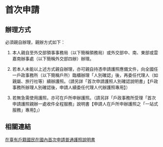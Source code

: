# 首次申請

## 辦理方式

必須親自辦理，親辦方式如下：

1. 本人親自至外交部領事事務局（以下簡稱領務局）或外交部中、南、東部或雲嘉南辦事處（以下簡稱外交部四辦）辦理。

2. 若本人未能以上述方式親自辦理，亦可親自持憑申請護照應備文件，向全國任一戶政事務所（以下簡稱戶所）臨櫃辦理「人別確認」後，再委任代理人（如親屬、旅行社等）續辦護照。（請另詳「首次申請護照人別確認說明書」【戶政事務所辦理人別確認後，申請人續委任代理人代辦護照專用】）

3. 若無急需使用護照，亦可在戶所申辦護照。（請另詳「戶政事務所受理「首次申請護照親辦一處收件全程服務」說明書【申請人在戶所申辦護照之「一站式服務」專用】」）

## 相關連結

[在臺有戶籍國民在國內首次申請普通護照說明書](https://www.boca.gov.tw/cp-18-7140-fc0d5-1.html)
